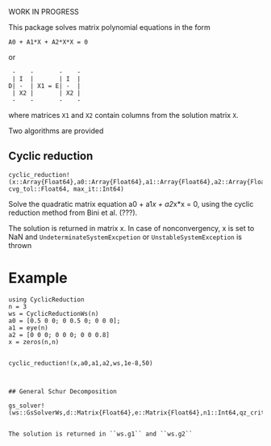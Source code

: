 WORK IN PROGRESS

This package solves matrix polynomial equations in the form
```
A0 + A1*X + A2*X*X = 0
```
or
```
 -    -       -    -
 | I  |       | I  |
D| -  | X1 = E| -  |
 | X2 |       | X2 |
 -    -       -    -
```
 where matrices `X1` and `X2` contain columns from the solution matrix
`X`.

Two algorithms are provided

## Cyclic reduction

    cyclic_reduction!(x::Array{Float64},a0::Array{Float64},a1::Array{Float64},a2::Array{Float64},ws::CyclicReductionWs, cvg_tol::Float64, max_it::Int64)

Solve the quadratic matrix equation a0 + a1*x + a2*x*x = 0, using the cyclic reduction method from Bini et al. (???).

The solution is returned in matrix x. In case of nonconvergency, x is set to NaN and 
`UndeterminateSystemExcpetion` or `UnstableSystemException` is thrown

# Example
```
using CyclicReduction
n = 3
ws = CyclicReductionWs(n)
a0 = [0.5 0 0; 0 0.5 0; 0 0 0];
a1 = eye(n)
a2 = [0 0 0; 0 0 0; 0 0 0.8]
x = zeros(n,n)


cyclic_reduction!(x,a0,a1,a2,ws,1e-8,50)



## General Schur Decomposition

```

    gs_solver!(ws::GsSolverWs,d::Matrix{Float64},e::Matrix{Float64},n1::Int64,qz_criterium)

```

The solution is returned in ``ws.g1`` and ``ws.g2``
